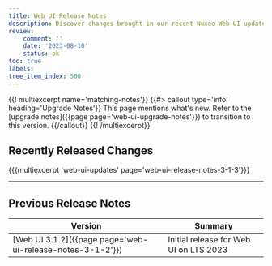 ```yaml
---
title: Web UI Release Notes
description: Discover changes brought in our recent Nuxeo Web UI updates.
review:
    comment: ''
    date: '2023-08-10'
    status: ok
toc: true
labels:
tree_item_index: 500
---
```


{{! multiexcerpt name='matching-notes'}}
{{#> callout type='info' heading='Upgrade Notes'}}
This page mentions what's new. Refer to the [upgrade notes]({{page page='web-ui-upgrade-notes'}}) to transition to this version.
{{/callout}}
{{! /multiexcerpt}}

## Recently Released Changes

{{{multiexcerpt 'web-ui-updates' page='web-ui-release-notes-3-1-3'}}}

---

## Previous Release Notes

<!-- | [Web UI 3.1.3]({{page page='web-ui-release-notes-3-1-3'}})               |  UI elements keep track of protected properties when a document goes under retention | -->

| Version                                                                       | Summary                                                                    |
| ----------------------------------------------------------------------------- | -------------------------------------------------------------------------- |
| [Web UI 3.1.2]({{page page='web-ui-release-notes-3-1-2'}})               | Initial release for Web UI on LTS 2023 | 
